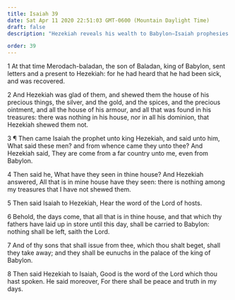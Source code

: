 ```yaml
---
title: Isaiah 39
date: Sat Apr 11 2020 22:51:03 GMT-0600 (Mountain Daylight Time)
draft: false
description: "Hezekiah reveals his wealth to Babylon—Isaiah prophesies the Babylonian captivity."

order: 39
---
```

    
1 At that time Merodach-baladan, the son of Baladan, king of Babylon, sent letters and a present to Hezekiah: for he had heard that he had been sick, and was recovered.

2 And Hezekiah was glad of them, and shewed them the house of his precious things, the silver, and the gold, and the spices, and the precious ointment, and all the house of his armour, and all that was found in his treasures: there was nothing in his house, nor in all his dominion, that Hezekiah shewed them not.

3 ¶ Then came Isaiah the prophet unto king Hezekiah, and said unto him, What said these men? and from whence came they unto thee? And Hezekiah said, They are come from a far country unto me, even from Babylon.

4 Then said he, What have they seen in thine house? And Hezekiah answered, All that is in mine house have they seen: there is nothing among my treasures that I have not shewed them.

5 Then said Isaiah to Hezekiah, Hear the word of the Lord of hosts.

6 Behold, the days come, that all that is in thine house, and that which thy fathers have laid up in store until this day, shall be carried to Babylon: nothing shall be left, saith the Lord.

7 And of thy sons that shall issue from thee, which thou shalt beget, shall they take away; and they shall be eunuchs in the palace of the king of Babylon.

8 Then said Hezekiah to Isaiah, Good is the word of the Lord which thou hast spoken. He said moreover, For there shall be peace and truth in my days.
